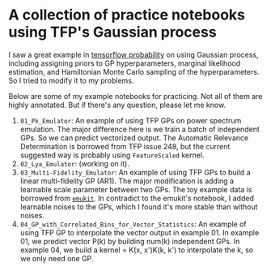 # A collection of practice notebooks using TFP's Gaussian process

I saw a great example in [tensorflow probability](https://www.tensorflow.org/probability/examples/Gaussian_Process_Regression_In_TFP) on using Gaussian process, including assigning priors to GP hyperparameters, marginal likelihood estimation, and Hamiltonian Monte Carlo sampling of the hyperparameters.
So I tried to modify it to my problems.

Below are some of my example notebooks for practicing. Not all of them are highly annotated. But if there's any question, please let me know.

1. `01_Pk_Emulator`: An example of using TFP GPs on power spectrum emulation. The major difference here is we train a batch of independent GPs. So we can predict vectorized output. The Automatic Relevance Determination is borrowed from TFP issue 248, but the current suggested way is probably using `FeatureScaled` kernel.
2. `02_Lya_Emulator`: (working on it).
3. `03_Multi-Fidelity_Emulator`: An example of using TFP GPs to build a linear multi-fidelity GP (AR1). The major modification is adding a learnable scale parameter between two GPs. The toy example data is borrowed from [`emukit`](https://nbviewer.org/github/EmuKit/emukit/blob/main/notebooks/Emukit-tutorial-multi-fidelity.ipynb). In contradict to the emukit's notebook, I added learnable noises to the GPs, which I found it's more stable than without noises.
4. `04_GP_with_Correlated_Bins_for_Vector_Statistics`: An example of using TFP GP to interpolate the vector output in example 01. In example 01, we predict vector P(k) by building num(k) independent GPs. In example 04, we build a kernel = K(x, x')K(k, k') to interpolate the k, so we only need one GP.

